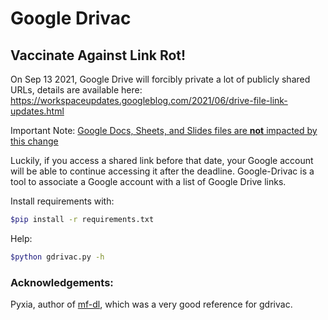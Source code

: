 # Google Drivac
## Vaccinate Against Link Rot!
On Sep 13 2021, Google Drive will forcibly private a lot of publicly shared URLs, details are available here:
https://workspaceupdates.googleblog.com/2021/06/drive-file-link-updates.html

Important Note: [Google Docs, Sheets, and Slides files are **not** impacted by this change](https://support.google.com/a/answer/10685032)

Luckily, if you access a shared link before that date, your Google account will be able to continue accessing it after the deadline. Google-Drivac is a tool to associate a Google account with a list of Google Drive links.

Install requirements with:
```bash
$pip install -r requirements.txt
```
Help:
```bash
$python gdrivac.py -h
```

### Acknowledgements:
Pyxia, author of [mf-dl](https://gitgud.io/Pyxia/mf-dl/-/blob/master/mfdl.py), which was a very good reference for gdrivac.
